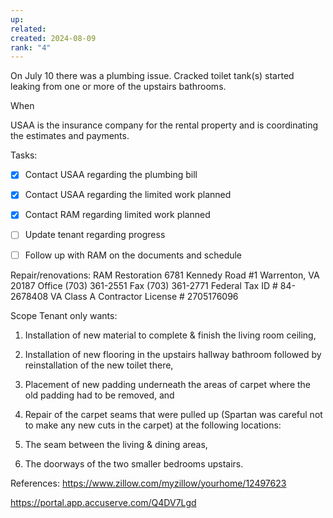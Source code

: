 ```yaml
---
up: 
related: 
created: 2024-08-09
rank: "4"
---
```


On July 10 there was a plumbing issue. Cracked toilet tank(s) started leaking from one or more of the upstairs bathrooms.

When 

USAA is the insurance company for the rental property and is coordinating the estimates and payments.

Tasks:
- [x] Contact USAA regarding the plumbing bill
- [x] Contact USAA regarding the limited work planned
- [x] Contact RAM regarding limited work planned
- [ ] Update tenant regarding progress
- [ ] Follow up with RAM on the documents and schedule


Repair/renovations:
RAM Restoration 6781 Kennedy Road #1
Warrenton, VA 20187
Office (703) 361-2551 Fax (703) 361-2771 Federal Tax ID # 84-2678408
VA Class A Contractor License # 2705176096

Scope
Tenant only wants:
1. Installation of new material to complete & finish the living room ceiling,
2. Installation of new flooring in the upstairs hallway bathroom followed by reinstallation of the new toilet there,
3. Placement of new padding underneath the areas of carpet where the old padding had to be removed, and
4. Repair of the carpet seams that were pulled up (Spartan was careful not to make any new cuts in the carpet) at the following locations:

1. The seam between the living & dining areas,
2. The doorways of the two smaller bedrooms upstairs.


References:
https://www.zillow.com/myzillow/yourhome/12497623


https://portal.app.accuserve.com/Q4DV7Lgd
